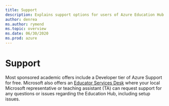 ```yaml
---
title: Support
description: Explains support options for users of Azure Education Hub.
author: denrea
ms.author: rymend
ms.topic: overview
ms.date: 06/30/2020
ms.prod: azure
---
```


# Support

Most sponsored academic offers include a Developer tier of Azure Support for free. Microsoft also offers an [Educator Services Desk](azuredu@microsoft.com) where your local Microsoft representative or teaching assistant (TA) can request support for any questions or issues regarding the Education Hub, including setup issues.


